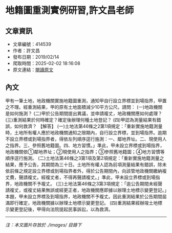 # 地籍圖重測實例研習,許文昌老師

## 文章資訊
- 文章編號：414539
- 作者：許文昌
- 發布日期：2019/02/14
- 爬取時間：2025-02-02 18:16:08
- 原文連結：[閱讀原文](https://real-estate.get.com.tw/Columns/detail.aspx?no=414539)

## 內文
甲有一筆土地，地政機關實施地籍圖重測，通知甲自行設立界標並到場指界，甲置之不理。經重測結果，甲的原有土地面積減少10平方公尺。請問：
(一)地政機關是如何施測？
(二)甲於公告期間提出異議，並申請複丈，地政機關應如何處理？
(三)重測結果於何時確定？確定後辦理何種土地登記？
(四)甲認為測量結果有錯誤，如何救濟？
【解答】
(一)土地法第46條之2第1項規定：「重新實施地籍測量時，土地所有權人應於地政機關通知之限期內，自行設立界標，並到場指界。逾期不設立界標或到場指界者，得依左列順序逕行施測：一、鄰地界址。二、現使用人之指界。三、參照舊地籍圖。四、地方習慣。」準此，甲未設立界標或到場指界，地政機關依①鄰地界址；②現使用人之指界；③參照舊地籍圖；④地方習慣等順序逕行施測。
(二)土地法第46條之3第1項及第2項規定：「重新實施地籍測量之結果，應予公告，其期間為三十日。土地所有權人認為前項測量結果有錯誤，除未依前條之規定設立界標或到場指界者外，得於公告期間內，向該管地政機關繳納複丈費，聲請複丈。經複丈者，不得再聲請複丈。」準此，甲未設立界標或到場指界，地政機關不予複丈。
(三)土地法第46條之3第3項規定：「逾公告期間未經聲請複丈，或複丈結果無誤或經更正者，地政機關應即據以辦理土地標示變更登記。」本題，甲未設立界標及到場指界，地政機關不予複丈。因此重測結果於公告期間屆滿即行確定，地政機關據以辦理土地標示變更登記。
(四)重測結果經辦竣土地標示變更登記後，甲得向法院提起民事訴訟，以為救濟。

---
*注：本文圖片存放於 ./images/ 目錄下*
